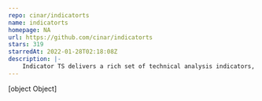 ```yaml
---
repo: cinar/indicatorts
name: indicatorts
homepage: NA
url: https://github.com/cinar/indicatorts
stars: 319
starredAt: 2022-01-28T02:18:08Z
description: |-
    Indicator TS delivers a rich set of technical analysis indicators, customizable strategies, and a powerful backtesting framework. No dependencies, just pure simplicity. ✨ See how! 👀
---
```


[object Object]
